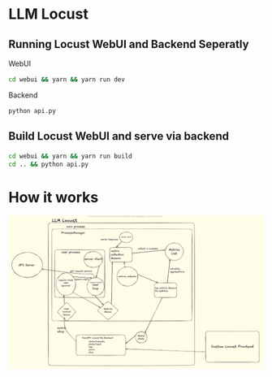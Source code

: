 # LLM Locust

## Running Locust WebUI and Backend Seperatly
WebUI
```bash
cd webui && yarn && yarn run dev
```
Backend
```bash
python api.py
```

## Build Locust WebUI and serve via backend
```bash
cd webui && yarn && yarn run build
cd .. && python api.py
```

# How it works
![design diagram](image.png)
